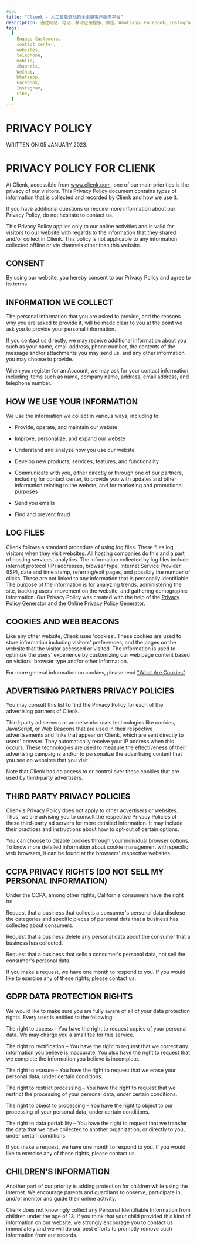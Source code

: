 ```yaml
---
#seo
title: "Clienk - 人工智能驱动的全渠道客户服务平台"
description: 通过网站、电话、移动应用程序、微信、Whatsapp、Facebook、Instagram、Lazada、Shopee 和许多其他流行的消息传递应用程序等社交媒体渠道吸引客户。
tags:
  [
    Engage Customers,
    contact center,
    websites,
    telephone,
    mobile,
    channels,
    WeChat,
    Whatsapp,
    Facebook,
    Instagram,
    Line,
  ]
---
```


# PRIVACY POLICY

WRITTEN ON 05 JANUARY 2023.

# PRIVACY POLICY FOR CLIENK

At Clienk, accessible from www.clienk.com, one of our main priorities is the privacy of our visitors. This Privacy Policy document contains types of information that is collected and recorded by Clienk and how we use it.

If you have additional questions or require more information about our Privacy Policy, do not hesitate to contact us.

This Privacy Policy applies only to our online activities and is valid for visitors to our website with regards to the information that they shared and/or collect in Clienk. This policy is not applicable to any information collected offline or via channels other than this website.

## CONSENT

By using our website, you hereby consent to our Privacy Policy and agree to its terms.

## INFORMATION WE COLLECT

The personal information that you are asked to provide, and the reasons why you are asked to provide it, will be made clear to you at the point we ask you to provide your personal information.

If you contact us directly, we may receive additional information about you such as your name, email address, phone number, the contents of the message and/or attachments you may send us, and any other information you may choose to provide.

When you register for an Account, we may ask for your contact information, including items such as name, company name, address, email address, and telephone number.

## HOW WE USE YOUR INFORMATION

We use the information we collect in various ways, including to:

- Provide, operate, and maintain our webste

- Improve, personalize, and expand our webste

- Understand and analyze how you use our webste

- Develop new products, services, features, and functionality

- Communicate with you, either directly or through one of our partners, including for contact center, to provide you with updates and other information relating to the webste, and for marketing and promotional purposes

- Send you emails

- Find and prevent fraud

## LOG FILES

Clienk follows a standard procedure of using log files. These files log visitors when they visit websites. All hosting companies do this and a part of hosting services' analytics. The information collected by log files include internet protocol (IP) addresses, browser type, Internet Service Provider (ISP), date and time stamp, referring/exit pages, and possibly the number of clicks. These are not linked to any information that is personally identifiable. The purpose of the information is for analyzing trends, administering the site, tracking users' movement on the website, and gathering demographic information. Our Privacy Policy was created with the help of the [Privacy Policy Generator](https://www.privacypolicygenerator.info/) and the [Online Privacy Policy Generator](https://www.privacypolicyonline.com/privacy-policy-generator/).

## COOKIES AND WEB BEACONS

Like any other website, Clienk uses 'cookies'. These cookies are used to store information including visitors' preferences, and the pages on the website that the visitor accessed or visited. The information is used to optimize the users' experience by customizing our web page content based on visitors' browser type and/or other information.

For more general information on cookies, please read ["What Are Cookies"](https://www.cookieconsent.com/what-are-cookies/).

## ADVERTISING PARTNERS PRIVACY POLICIES

You may consult this list to find the Privacy Policy for each of the advertising partners of Clienk.

Third-party ad servers or ad networks uses technologies like cookies, JavaScript, or Web Beacons that are used in their respective advertisements and links that appear on Clienk, which are sent directly to users' browser. They automatically receive your IP address when this occurs. These technologies are used to measure the effectiveness of their advertising campaigns and/or to personalize the advertising content that you see on websites that you visit.

Note that Clienk has no access to or control over these cookies that are used by third-party advertisers.

## THIRD PARTY PRIVACY POLICIES

Clienk's Privacy Policy does not apply to other advertisers or websites. Thus, we are advising you to consult the respective Privacy Policies of these third-party ad servers for more detailed information. It may include their practices and instructions about how to opt-out of certain options.

You can choose to disable cookies through your individual browser options. To know more detailed information about cookie management with specific web browsers, it can be found at the browsers' respective websites.

## CCPA PRIVACY RIGHTS (DO NOT SELL MY PERSONAL INFORMATION)

Under the CCPA, among other rights, California consumers have the right to:

Request that a business that collects a consumer's personal data disclose the categories and specific pieces of personal data that a business has collected about consumers.

Request that a business delete any personal data about the consumer that a business has collected.

Request that a business that sells a consumer's personal data, not sell the consumer's personal data.

If you make a request, we have one month to respond to you. If you would like to exercise any of these rights, please contact us.

## GDPR DATA PROTECTION RIGHTS

We would like to make sure you are fully aware of all of your data protection rights. Every user is entitled to the following:

The right to access – You have the right to request copies of your personal data. We may charge you a small fee for this service.

The right to rectification – You have the right to request that we correct any information you believe is inaccurate. You also have the right to request that we complete the information you believe is incomplete.

The right to erasure – You have the right to request that we erase your personal data, under certain conditions.

The right to restrict processing – You have the right to request that we restrict the processing of your personal data, under certain conditions.

The right to object to processing – You have the right to object to our processing of your personal data, under certain conditions.

The right to data portability – You have the right to request that we transfer the data that we have collected to another organization, or directly to you, under certain conditions.

If you make a request, we have one month to respond to you. If you would like to exercise any of these rights, please contact us.

## CHILDREN'S INFORMATION

Another part of our priority is adding protection for children while using the internet. We encourage parents and guardians to observe, participate in, and/or monitor and guide their online activity.

Clienk does not knowingly collect any Personal Identifiable Information from children under the age of 13. If you think that your child provided this kind of information on our website, we strongly encourage you to contact us immediately and we will do our best efforts to promptly remove such information from our records.
